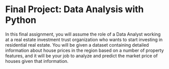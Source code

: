 # Final Project: Data Analysis with Python
 In this final assignment, you will assume the role of a Data Analyst working at a real estate investment trust organization who wants to start investing in residential real estate. 
 You will be given a dataset containing detailed information about house prices in the region based on a number of property features, and it will be your job to analyze and predict the market price of houses given that information.
